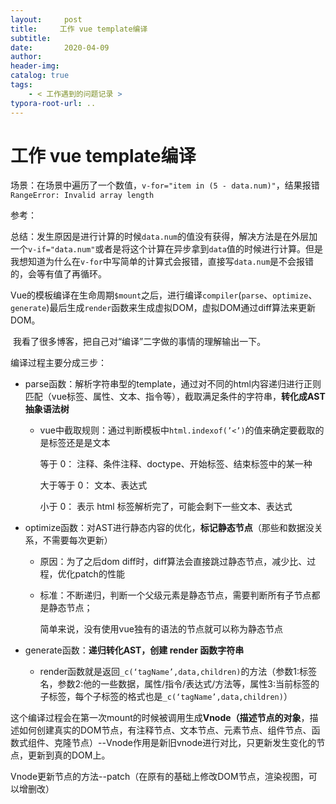 ```yaml
---
layout:     post
title:     工作 vue template编译
subtitle:  
date:       2020-04-09
author:     
header-img: 
catalog: true
tags:
    - < 工作遇到的问题记录 >
typora-root-url: ..
---
```



# 工作 vue template编译

场景：在场景中遍历了一个数值，`v-for="item in (5 - data.num)"`，结果报错`RangeError: Invalid array length`

参考：

总结：发生原因是进行计算的时候`data.num`的值没有获得，解决方法是在外层加一个`v-if="data.num"`或者是将这个计算在异步拿到`data`值的时候进行计算。但是我想知道为什么在`v-for`中写简单的计算式会报错，直接写`data.num`是不会报错的，会等有值了再循环。

​	Vue的模板编译在生命周期`$mount`之后，进行编译`compiler`(`parse`、`optimize`、`generate`)最后生成`render`函数来生成虚拟DOM，虚拟DOM通过diff算法来更新DOM。

​	我看了很多博客，把自己对“编译”二字做的事情的理解输出一下。

编译过程主要分成三步：

+ parse函数：解析字符串型的template，通过对不同的html内容递归进行正则匹配（vue标签、属性、文本、指令等），截取满足条件的字符串，**转化成AST抽象语法树**

  - vue中截取规则：通过判断模板中`html.indexof(’<’)`的值来确定要截取的是标签还是是文本

    等于 0：			注释、条件注释、doctype、开始标签、结束标签中的某一种

    大于等于 0：	文本、表达式

    小于 0：			表示 html 标签解析完了，可能会剩下一些文本、表达式
    
[规则详细查看这篇博客]: https://blog.csdn.net/wang729506596/article/details/90947583


+ optimize函数：对AST进行静态内容的优化，**标记静态节点**（那些和数据没关系，不需要每次更新）


  + 原因：为了之后dom diff时，diff算法会直接跳过静态节点，减少比、过程，优化patch的性能

  + 标准：不断递归，判断一个父级元素是静态节点，需要判断所有子节点都是静态节点；

    简单来说，没有使用vue独有的语法的节点就可以称为静态节点

+ generate函数：**递归转化AST，创建 render 函数字符串**

  - render函数就是返回`_c(‘tagName’,data,children)`的方法（参数1:标签名，参数2:他的一些数据，属性/指令/表达式/方法等，属性3:当前标签的子标签，每个子标签的格式也是`_c(‘tagName’,data,children)`）

​        这个编译过程会在第一次mount的时候被调用生成**Vnode（描述节点的对象**，描述如何创建真实的DOM节点，有注释节点、文本节点、元素节点、组件节点、函数式组件、克隆节点）--Vnode作用是新旧vnode进行对比，只更新发生变化的节点，更新到真的DOM上。

Vnode更新节点的方法--patch（在原有的基础上修改DOM节点，渲染视图，可以增删改）